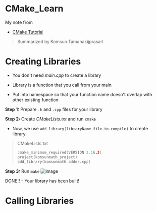 # CMake_Learn

My note from 

- [CMake Tutorial](https://www.youtube.com/watch?v=nlKcXPUJGwA&list=PLalVdRk2RC6o5GHu618ARWh0VO0bFlif4&ab_channel=Code%2CTech%2CandTutorials)


> Summarized by Komsun Tamanakijprasart

# Creating Libraries
- You don't need _main.cpp_ to create a library
- Library is a function that you call from your main

- Put into namespace so that your function name doesn't overlap with other existing function

**Step 1:** Prepare `.h` and `.cpp` files for your library

**Step 2:** Create _CMakeLists.txt_ and run `cmake`
- Now, we use `add_library(libraryName file-to-compile)` to create library 
> CMakeLists.txt
> ```cpp
> cmake_minimum_required(VERSION 3.16.3)
> project(komsunmath_project)
> add_library(komsunmath adder.cpp)
> ```

**Step 3:** Run `make`
![image](https://github.com/komxun/CMake_Learn/assets/133139057/6e1b9947-842a-48e5-b732-de152ad00f00)

DONE!! - Your library has been built!

# Calling Libraries


